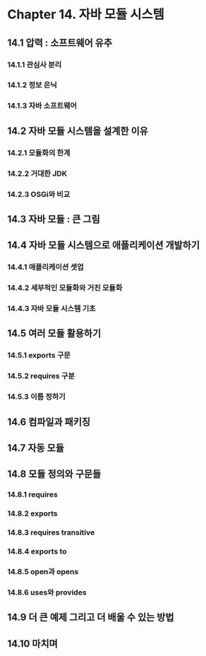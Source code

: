 # Chapter 14. 자바 모듈 시스템


## 14.1 압력 : 소프트웨어 유추

### 14.1.1 관심사 분리
### 14.1.2 정보 은닉
### 14.1.3 자바 소프트웨어



## 14.2 자바 모듈 시스템을 설계한 이유
### 14.2.1 모듈화의 한계
### 14.2.2 거대한 JDK
### 14.2.3 OSGi와 비교


## 14.3 자바 모듈 : 큰 그림

## 14.4 자바 모듈 시스템으로 애플리케이션 개발하기
### 14.4.1 애플리케이션 셋업
### 14.4.2 세부적인 모듈화와 거친 모듈화
### 14.4.3 자바 모듈 시스템 기초


## 14.5 여러 모듈 활용하기
### 14.5.1 exports 구문
### 14.5.2 requires 구분
### 14.5.3 이름 정하기


## 14.6 컴파일과 패키징

## 14.7 자동 모듈

## 14.8 모듈 정의와 구문들
### 14.8.1 requires
### 14.8.2 exports
### 14.8.3 requires transitive
### 14.8.4 exports to 
### 14.8.5 open과 opens
### 14.8.6 uses와 provides





## 14.9 더 큰 예제 그리고 더 배울 수 있는 방법

## 14.10 마치며

